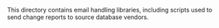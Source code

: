 This directory contains email handling libraries, including scripts used to send change reports to source database vendors.